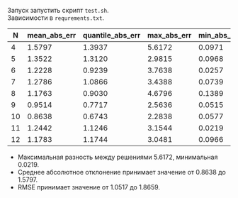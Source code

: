 Запуск запустить скрипт `test.sh`.<br>
Зависимости в `requrements.txt`.

| N  | mean_abs_err | quantile_abs_err | max_abs_err | min_abs_err |  rmse   | 
|----|--------------|------------------|-------------|-------------|---------| 
| 4  | 1.5797       | 1.3937           |  5.6172     |  0.0971     |  1.8659 | 
| 5  | 1.3522       | 1.3120           |  2.9815     |  0.0968     |  1.5272 | 
| 6  | 1.2228       | 0.9239           |  3.7638     |  0.0257     |  1.5231 | 
| 7  | 1.2786       | 1.0866           |  3.4388     |  0.0739     |  1.5191 | 
| 8  | 1.1763       | 0.9030           |  4.6796     |  0.1389     |  1.5843 | 
| 9  | 0.9514       | 0.7717           |  2.5636     |  0.0515     |  1.2063 | 
| 10 | 0.8638       | 0.6743           |  2.2838     |  0.0577     |  1.0517 | 
| 11 | 1.2442       | 1.1246           |  3.1544     |  0.0219     |  1.5043 | 
| 12 | 1.1783       | 1.1744           |  3.0481     |  0.0966     |  1.3971 | 

* Максимальная разность между решениями 5.6172, минимальная 0.0219.
* Среднее абсолютное отклонение принимает значение от 0.8638 до 1.5797.
* RMSE принимает значение от  1.0517 до 1.8659.

